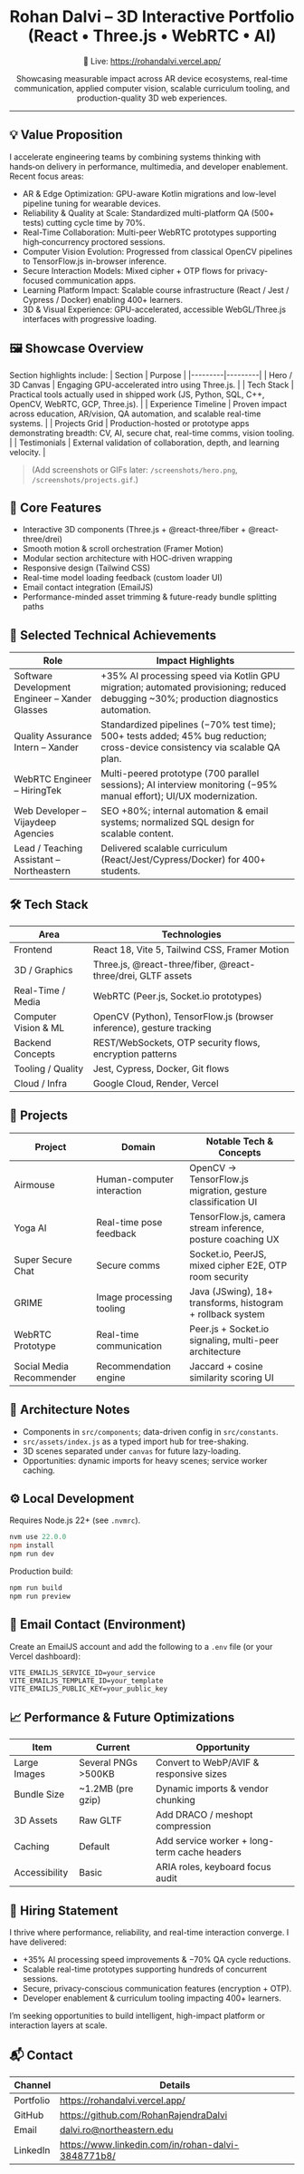 <div align="center">

# Rohan Dalvi – 3D Interactive Portfolio (React • Three.js • WebRTC • AI)

🚀 Live: https://rohandalvi.vercel.app/

Showcasing measurable impact across AR device ecosystems, real-time communication, applied computer vision, scalable curriculum tooling, and production-quality 3D web experiences.

---
</div>

## 💡 Value Proposition
I accelerate engineering teams by combining systems thinking with hands‑on delivery in performance, multimedia, and developer enablement. Recent focus areas:
* AR & Edge Optimization: GPU-aware Kotlin migrations and low-level pipeline tuning for wearable devices.
* Reliability & Quality at Scale: Standardized multi-platform QA (500+ tests) cutting cycle time by 70%.
* Real-Time Collaboration: Multi-peer WebRTC prototypes supporting high‑concurrency proctored sessions.
* Computer Vision Evolution: Progressed from classical OpenCV pipelines to TensorFlow.js in-browser inference.
* Secure Interaction Models: Mixed cipher + OTP flows for privacy-focused communication apps.
* Learning Platform Impact: Scalable course infrastructure (React / Jest / Cypress / Docker) enabling 400+ learners.
* 3D & Visual Experience: GPU-accelerated, accessible WebGL/Three.js interfaces with progressive loading.

## 🖼 Showcase Overview
Section highlights include:
| Section | Purpose |
|---------|---------|
| Hero / 3D Canvas | Engaging GPU-accelerated intro using Three.js. |
| Tech Stack | Practical tools actually used in shipped work (JS, Python, SQL, C++, OpenCV, WebRTC, GCP, Three.js). |
| Experience Timeline | Proven impact across education, AR/vision, QA automation, and scalable real-time systems. |
| Projects Grid | Production-hosted or prototype apps demonstrating breadth: CV, AI, secure chat, real-time comms, vision tooling. |
| Testimonials | External validation of collaboration, depth, and learning velocity. |

> (Add screenshots or GIFs later: `/screenshots/hero.png`, `/screenshots/projects.gif`.)

## 🧱 Core Features
* Interactive 3D components (Three.js + @react-three/fiber + @react-three/drei)
* Smooth motion & scroll orchestration (Framer Motion)
* Modular section architecture with HOC-driven wrapping
* Responsive design (Tailwind CSS)
* Real-time model loading feedback (custom loader UI)
* Email contact integration (EmailJS)
* Performance-minded asset trimming & future-ready bundle splitting paths

## 🧪 Selected Technical Achievements
| Role | Impact Highlights |
|------|-------------------|
| Software Development Engineer – Xander Glasses | +35% AI processing speed via Kotlin GPU migration; automated provisioning; reduced debugging ~30%; production diagnostics automation. |
| Quality Assurance Intern – Xander | Standardized pipelines (−70% test time); 500+ tests added; 45% bug reduction; cross-device consistency via scalable QA plan. |
| WebRTC Engineer – HiringTek | Multi-peered prototype (700 parallel sessions); AI interview monitoring (−95% manual effort); UI/UX modernization. |
| Web Developer – Vijaydeep Agencies | SEO +80%; internal automation & email systems; normalized SQL design for scalable content. |
| Lead / Teaching Assistant – Northeastern | Delivered scalable curriculum (React/Jest/Cypress/Docker) for 400+ students. |

## 🛠 Tech Stack
| Area | Technologies |
|------|--------------|
| Frontend | React 18, Vite 5, Tailwind CSS, Framer Motion |
| 3D / Graphics | Three.js, @react-three/fiber, @react-three/drei, GLTF assets |
| Real-Time / Media | WebRTC (Peer.js, Socket.io prototypes) |
| Computer Vision & ML | OpenCV (Python), TensorFlow.js (browser inference), gesture tracking |
| Backend Concepts | REST/WebSockets, OTP security flows, encryption patterns |
| Tooling / Quality | Jest, Cypress, Docker, Git flows |
| Cloud / Infra | Google Cloud, Render, Vercel |

## 🚀 Projects
| Project | Domain | Notable Tech & Concepts |
|---------|--------|-------------------------|
| Airmouse | Human-computer interaction | OpenCV → TensorFlow.js migration, gesture classification UI |
| Yoga AI | Real-time pose feedback | TensorFlow.js, camera stream inference, posture coaching UX |
| Super Secure Chat | Secure comms | Socket.io, PeerJS, mixed cipher E2E, OTP room security |
| GRIME | Image processing tooling | Java (JSwing), 18+ transforms, histogram + rollback system |
| WebRTC Prototype | Real-time communication | Peer.js + Socket.io signaling, multi-peer architecture |
| Social Media Recommender | Recommendation engine | Jaccard + cosine similarity scoring UI |

## 🧩 Architecture Notes
* Components in `src/components`; data-driven config in `src/constants`.
* `src/assets/index.js` as a typed import hub for tree-shaking.
* 3D scenes separated under `canvas` for future lazy-loading.
* Opportunities: dynamic imports for heavy scenes; service worker caching.

## ⚙️ Local Development
Requires Node.js 22+ (see `.nvmrc`).

```powershell
nvm use 22.0.0
npm install
npm run dev
```

Production build:
```powershell
npm run build
npm run preview
```

## 🔐 Email Contact (Environment)
Create an EmailJS account and add the following to a `.env` file (or your Vercel dashboard):
```
VITE_EMAILJS_SERVICE_ID=your_service
VITE_EMAILJS_TEMPLATE_ID=your_template
VITE_EMAILJS_PUBLIC_KEY=your_public_key
```

## 📈 Performance & Future Optimizations
| Item | Current | Opportunity |
|------|---------|-------------|
| Large Images | Several PNGs >500KB | Convert to WebP/AVIF & responsive sizes |
| Bundle Size | ~1.2MB (pre gzip) | Dynamic imports & vendor chunking |
| 3D Assets | Raw GLTF | Add DRACO / meshopt compression |
| Caching | Default | Add service worker + long-term cache headers |
| Accessibility | Basic | ARIA roles, keyboard focus audit |

## 🧲 Hiring Statement
I thrive where performance, reliability, and real-time interaction converge. I have delivered:
* +35% AI processing speed improvements & −70% QA cycle reductions.
* Scalable real-time prototypes supporting hundreds of concurrent sessions.
* Secure, privacy-conscious communication features (encryption + OTP).
* Developer enablement & curriculum tooling impacting 400+ learners.

I’m seeking opportunities to build intelligent, high-impact platform or interaction layers at scale.

## 📬 Contact
| Channel | Details |
|---------|---------|
| Portfolio | https://rohandalvi.vercel.app/ |
| GitHub | https://github.com/RohanRajendraDalvi |
| Email | dalvi.ro@northeastern.edu |
| LinkedIn | https://www.linkedin.com/in/rohan-dalvi-3848771b8/ |


